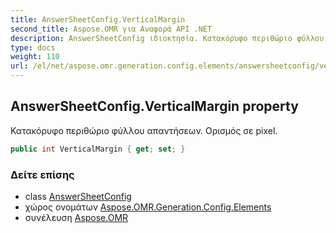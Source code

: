 ```yaml
---
title: AnswerSheetConfig.VerticalMargin
second_title: Aspose.OMR για Αναφορά API .NET
description: AnswerSheetConfig ιδιοκτησία. Κατακόρυφο περιθώριο φύλλου απαντήσεων. Ορισμός σε pixel.
type: docs
weight: 110
url: /el/net/aspose.omr.generation.config.elements/answersheetconfig/verticalmargin/
---
```

## AnswerSheetConfig.VerticalMargin property

Κατακόρυφο περιθώριο φύλλου απαντήσεων. Ορισμός σε pixel.

```csharp
public int VerticalMargin { get; set; }
```

### Δείτε επίσης

* class [AnswerSheetConfig](../)
* χώρος ονομάτων [Aspose.OMR.Generation.Config.Elements](../../answersheetconfig/)
* συνέλευση [Aspose.OMR](../../../)


